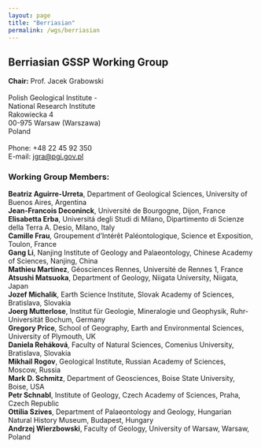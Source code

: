 ```yaml
---
layout: page
title: "Berriasian"
permalink: /wgs/berriasian
---
```

## Berriasian GSSP Working Group

<div class="person-grid">
    <div class="person">
        <div>
            <img src="https://stratigraphy.org/subcommission-cretaceous/images/person-grabowski.jpg" alt="" />
        </div>
        <div class="contact-details">
            <strong>Chair:</strong> Prof. Jacek Grabowski<br />
            <br />
            Polish Geological Institute -<br />National Research  Institute<br />
            Rakowiecka 4<br />
            00-975 Warsaw (Warszawa)<br />
            Poland<br />
            <br />
            Phone: +48 22 45 92 350<br />
            E-mail: <a href="jgra@pgi.gov.pl">jgra@pgi.gov.pl</a>
        </div>
    </div>
</div>

### Working Group Members:

**Beatriz Aguirre-Urreta**, Department of Geological Sciences, University of Buenos Aires, Argentina  
**Jean-Francois Deconinck**, Université de Bourgogne, Dijon, France  
**Elisabetta Erba**, Universitá degli Studi di Milano, Dipartimento di Scienze della Terra A. Desio, Milano, Italy  
**Camille Frau**, Groupement d’Intérêt Paléontologique, Science et Exposition, Toulon, France  
**Gang Li**, Nanjing Institute of Geology and Palaeontology, Chinese Academy of Sciences, Nanjing, China  
**Mathieu Martinez**, Géosciences Rennes, Université de Rennes 1, France  
**Atsushi Matsuoka**, Department of Geology, Niigata University, Niigata, Japan  
**Jozef Michalik**, Earth Science Institute, Slovak Academy of Sciences, Bratislava, Slovakia  
**Joerg Mutterlose**, Institut für Geologie, Mineralogie und Geophysik, Ruhr-Universität Bochum, Germany  
**Gregory Price**, School of Geography, Earth and Environmental Sciences, University of Plymouth, UK  
**Daniela Reháková**, Faculty of Natural Sciences, Comenius University, Bratislava, Slovakia  
**Mikhail Rogov**, Geological Institute, Russian Academy of Sciences, Moscow, Russia  
**Mark D. Schmitz**, Department of Geosciences, Boise State University, Boise, USA  
**Petr Schnabl**, Institute of Geology, Czech Academy of Sciences, Praha, Czech Republic  
**Ottilia Szives**, Department of Palaeontology and Geology, Hungarian Natural History Museum, Budapest, Hungary  
**Andrzej Wierzbowski**, Faculty of Geology, University of Warsaw,  Warsaw, Poland 
